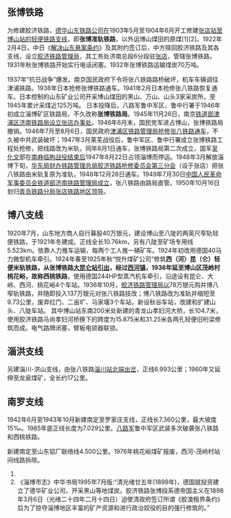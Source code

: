 

## 张博铁路

为修建胶济铁路，[德华山东铁路公司在](https://zh.wikipedia.org/wiki/德华山东铁路公司 "wikilink")1903年5月至1904年6月开工修建[张店站至博山站的](https://zh.wikipedia.org/wiki/张店站 "wikilink")[轻便铁路支线](../Page/輕便鐵路.md "wikilink")，即**张博准轨铁路**，以外运博山煤田的原煤\[1\]\[2\]。1922年2月4日，中日《[解决山东悬案条约](https://zh.wikipedia.org/wiki/解决山东悬案条约 "wikilink")》及其附约签订后，中方赎回胶济铁路及其各支线，设立[胶济铁路管理局](https://zh.wikipedia.org/wiki/胶济铁路管理局 "wikilink")，其工务处济南总段6分段驻[张店](../Page/张店区.md "wikilink")，管辖张博铁路。1931年秋张博铁路开始实行电话闭塞。1932年张博铁路运输煤炭70万吨。

1937年“抗日战争”爆发。南京国民政府下令将张八铁路路桥破坏，机车车辆调往津浦铁路。1938年日本抢修张博铁路通车。1941年2月日本抢修张八铁路恢复通车。日本控制的山东矿业公司开采博山煤田的黑山、万山、山头3家采炭所，至1945年累计采煤近125万吨。 日本投降后，八路军鲁中军区、鲁中行署于1946年初成立淄博矿区铁路局，不久改称**张博铁路局**。1945年11月26日，南京[铁道部津浦区济南铁路局设立张店办事处](https://zh.wikipedia.org/wiki/中华民国铁道部 "wikilink")。1946年6月末，国民党军进占博山，张博铁路局撤销。1946年7月至8月6日，国民政府[津浦区铁路管理局抢修张八铁路通车](https://zh.wikipedia.org/wiki/津浦区铁路管理局 "wikilink")，不久被中共武装破坏；1947年3月莱芜战役后，鲁中军区、鲁中行署成立张博铁路工程处抢修，把线路改为米轨，同年8月1日通车，张博铁路局第二次成立，国军[吴化文](../Page/吴化文.md "wikilink")部在[南麻临朐战役结束后](../Page/南麻戰役.md "wikilink")1947年8月22日占领淄博而停运。1948年3月解放淄博下旬，[华东局财办铁路管理总局胶济铁路抢修委员会第三分会](https://zh.wikipedia.org/wiki/华东局 "wikilink")（设于张店）把张八铁路由米轨复原为准轨，1948年12月28日通车。1949年7月30日[中国人民革命军事委员会](https://zh.wikipedia.org/wiki/中国人民革命军事委员会 "wikilink")[铁道部](../Page/中华人民共和国铁道部.md "wikilink")[济南铁路管理局成立](https://zh.wikipedia.org/wiki/济南铁路局 "wikilink")，张八铁路由路局直管。1950年10月16日划归[青岛铁路分局张店铁路地区领导](https://zh.wikipedia.org/wiki/青岛铁路分局 "wikilink")。

## 博八支线

1920年7月，山东地方商人自行募股40万银元，建设博山至八陡的两英尺窄轨轻便铁路，于1921年冬建成。正线全长10.76km，另有八陡至矿场专用线5.523km。依靠人力推车运输，每两个工人推一辆矿车。1924年初改用德国40马力微型机车牵引。1924年春至1925年秋“悦升煤矿公司”修筑**西（河）昆（仑）**轻便米轨铁路，从张博铁路[大昆仑站引出](https://zh.wikipedia.org/wiki/大昆仑站 "wikilink")，经过[西河镇](https://zh.wikipedia.org/wiki/西河镇 "wikilink")，1936年延至博山区茂岭村桃花峪，故称**西桃铁路**，使用德国244HP型蒸汽机车牵引，沿途设有昆仑、大岭、西河、桃花峪4个车站。1936年10月，[胶济铁路管理局以](https://zh.wikipedia.org/wiki/胶济铁路管理局 "wikilink")78万银元购并博八窄轨铁路，并随即投入137万银元对张八铁路技改；博八铁路改为准轨并缩短至9.73公里，废弃红门、二亩圹、马家堰3个车站，新设秋谷车站，改建和扩建山头、八陡车站。 其中博山站东南200米处新建的青龙山孝妇河大桥，长104.7米，使用胶济铁路马尚孝妇河桥换下的跨度为15.875米和31.25米各两孔轻便旧桁梁修筑而成。电气路牌闭塞，臂板电锁器联锁。

## 淄洪支线

另建淄川-洪山支线，由张八铁路[淄川站北端出岔](https://zh.wikipedia.org/wiki/淄川站 "wikilink")，正线6.993公里；1960年又延伸至龙泉煤矿，全长约17公里。

## 南罗支线

1942年6月至1943年10月新建南定至罗家庄支线，正线长7.360公里，最大坡度15‰。1985年底正线长度为7.029公里。[八路军](../Page/八路军.md "wikilink")鲁中军区武装多次破袭张八铁路和西桃铁路。

新建南定至山东铝厂联络线4.500公里。1976年桃花峪煤矿报废，西河-茂岭村站间线路拆除。

1.
2.  《淄博市志》中华书局1995年7月版:“清光绪廿五年(1899年)，德国就投资建立了德华矿业公司，开采黑山等地煤炭。胶济铁路张博段系德帝国主义在1898年3月6日（光绪二十四年二月十四日）迫使清政府签订所谓《胶澳租界条约》后为了掠夺淄博地区丰富的矿产资源和进行政治奴役的目的强行修筑的。”